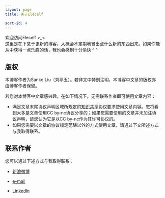 ```yaml
---
layout: page
title: 关于Elecelf

sort-id: 4
---
```


<p class="message">
  欢迎访问Elecelf >_< <br />
  这里是在下怠于更新的博客，大概会不定期地冒出点什么新的东西出来。如果你能从中获得一点乐趣的话，我也会感到十分愉快 ^ ^
</p>

## 版权

本博客作者为Sanke Liu（刘亭玉）。若非文中特别注明，本博客中文章的版权亦由博客作者保留。

若您对本博客中文章感兴趣，在如下情况下，无需联系作者即可使用文章内容：

* 满足文章末尾协议声明区域所规定的[知识共享](http://zh.wikipedia.org/zh-cn/创作共用)协议要求使用文章内容。您将看到大多是文章使用CC
 by-nc协议分享的；如果您需要使用的文章并未加注协议声明，请您认为它是以CC by-nc作为其许可协议的。
* 如果您需要以文章的协议规定范畴以外的方式使用文章，请通过下文所述方式与我取得联系。

## 联系作者
您可以通过下述方式与我取得联系：

* [新浪微博](http://weibo.com/u/3029729233)

* [e-mail](mailto:elecelf@outlook.com)

* [LinkedIn](http://www.linkedin.com/profile/view?id=238841802)



